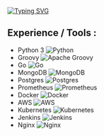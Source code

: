 [![Typing SVG](https://readme-typing-svg.demolab.com?font=Bebas+Neue&weight=600&size=25&duration=6000&pause=10&color=3AF72E&vCenter=true&random=false&width=500&height=150&lines=Hi+there+%F0%9F%91%8B+I'm+Aslan;DevOps-engineer+%F0%9F%91%BD;3%2B+years+experience+%F0%9F%91%A8%E2%80%8D%F0%9F%92%BB)](https://git.io/typing-svg)
## Experience / Tools :
 - Python 3 ![Python](https://img.shields.io/badge/python-3670A0?style=for-the-badge&logo=python&logoColor=ffdd54)
 - Groovy ![Apache Groovy](https://img.shields.io/badge/Apache%20Groovy-4298B8.svg?style=for-the-badge&logo=Apache+Groovy&logoColor=white)
 - Go ![Go](https://img.shields.io/badge/go-%2300ADD8.svg?style=for-the-badge&logo=go&logoColor=white)
 - MongoDB ![MongoDB](https://img.shields.io/badge/MongoDB-%234ea94b.svg?style=for-the-badge&logo=mongodb&logoColor=white)
 - Postgres ![Postgres](https://img.shields.io/badge/postgres-%23316192.svg?style=for-the-badge&logo=postgresql&logoColor=white)
 - Prometheus ![Prometheus](https://img.shields.io/badge/Prometheus-E6522C?style=for-the-badge&logo=Prometheus&logoColor=white)
 - Docker ![Docker](https://img.shields.io/badge/docker-%230db7ed.svg?style=for-the-badge&logo=docker&logoColor=white)
 - AWS ![AWS](https://img.shields.io/badge/AWS-%23FF9900.svg?style=for-the-badge&logo=amazon-aws&logoColor=white)
 - Kubernetes ![Kubernetes](https://img.shields.io/badge/kubernetes-%23326ce5.svg?style=for-the-badge&logo=kubernetes&logoColor=white)
 - Jenkins ![Jenkins](https://img.shields.io/badge/jenkins-%232C5263.svg?style=for-the-badge&logo=jenkins&logoColor=white)
 - Nginx ![Nginx](https://img.shields.io/badge/nginx-%23009639.svg?style=for-the-badge&logo=nginx&logoColor=white)
